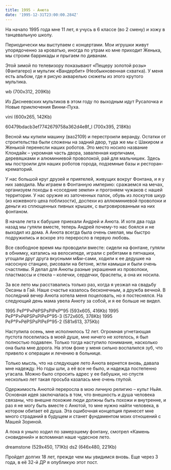 ```yaml
---
title: 1995 - Анюта
date: '1995-12-31T23:00:00.284Z'
---
```


На начало 1995 года мне 11 лет, я учусь в 6 классе (во 2 смену) и хожу в танцевальную школу.

Периодически мы выступаем с концертами. Мои игрушки живут упорядоченно за кроватью, иногда по утрам ко мне приходит Женька, мы строим баррикады и прыгаем по диванам.

Этой зимой по телевизору показывают «Пещеру золотой розы» (Фантагеро) и мультик «Вандербит» (Необыкновенная схватка). У меня есть альбом, где я рисую акварелью сюжеты из этого крутого мультика.

wb (700x312, 209Kb)

Из Диснеевских мультиков в этом году по выходным идут Русалочка и Новые приключения Винни-Пуха.

vini (600x265, 142Kb)

60479bdacb3ef7742679758a362d4e8f_l (700x395, 218Kb)

Весной мы купили машину (ваз2109) и перестроили веранду. Остатки от строительства были сложены на задний двор, туда же мы с Шакиром и Женькой перенесли наших роботов. Это место носило название Клондайк – укромная часть двора, заваленная кирпичами, деревяшками и алюминиевой проволокой, рай для мальчишек. Здесь мы построили для наших роботов города, подземные базы и ресторан-крематорий.

У нас большой круг друзей и приятелей, живущих вокруг Фонтана, и я у них заводила. Мы играем в Фонтанную империю: сражаемся на мечах, организуем походы в «соседние земли» и прогоняем чужаков с нашей территории. У нас оружие из заточенных палок, обувь из лоскутов шкур (из кожевного цеха поблизости), доспехи из аллюминиевой проволоки и деньги из сплющенных пивных крышек, с выгровированным на них фонтаном.  

В начале лета к бабушке приехали Андрей и Анюта. И хотя два года назад мы гуляли вместе, теперь Андрей почему-то нас боялся и не выходил из дома. А Анюта всегда была очень смелая, мы быстро подружились и вскоре это переросло в первую любовь.

Все свободное время мы проводили вместе: сидели на фонтане, гуляли в обнимку, катались на велосипеде, играли с ребятами в пятнашки, угощали друг друга вкусными м&м-сами, ходили к ее дедушке на насосную станцию, рисовали на бетоне, жгли камыши и были очень счастливы. Я делал для Анюты разные украшения из проволоки, пластмассы и стекла – колечки, сердечки, браслеты, а она их носила.

За все лето мы расставались только раз, когда я уезжал на свадьбу Оксаны в Гай. Наше счастье казалось бесконечным, а дружба вечной. В последний вечер Анюта хотела меня поцеловать, но я постеснялся. На следующий день мама увела Анюту за собой, и я ее больше не видел.

1995 РєР°Р»РёРЅРѕРІРєР°95 (593x605, 416Kb) 1995 РєР°Р»РёРЅРѕРІРєР°95-3 (572x605, 378Kb)
1995 РєР°Р»РёРЅРѕРІРєР°95-2 (581x613, 375Kb)

Наступила осень, мне исполнилось 12 лет. Огромная угнетающая пустота поселилась в моей душе, мне ничего не хотелось, я был полностью подавлен. Только тогда наступило понимание, насколько она была мне дорога. На этом фоне у меня сильно воспалился зуб, что привело к операции и лечению в больнице.

Только мысль, что на следующее лето Анюта вернется вновь, давала мне надежду. Но годы шли, а её все не было, и надежда постепенно угасала. Можно было спросить адрес у ее бабушки, но спустя несколько лет такая просьба казалась мне очень глупой.

Одержимость Анютой переросла в мою личную религию – культ Ньйя. Основная идея заключалась в том, что внешность и душа человека связаны, что внешне похожие люди должны быть похожи и внутренне, и раз я не могу быть вместе с Анютой, то мне нужно найти человека, в котором обитает её душа. Эта ошибочная концепция принесет мне много страданий в будущем и станет фундаментом моих отношений с Машей Зориной.

А пока я уныло ходил по замерзшему фонтану, смотрел «Камень сновидений» и вспоминал наше чудесное лето. 

dreamstone (529x450, 171Kb) ds2 (646x480, 221Kb)

Пройдет долгих 18 лет, прежде чем мы увидимся вновь. Еще через 3 года, в её 32-й ДР я опубликую этот пост.